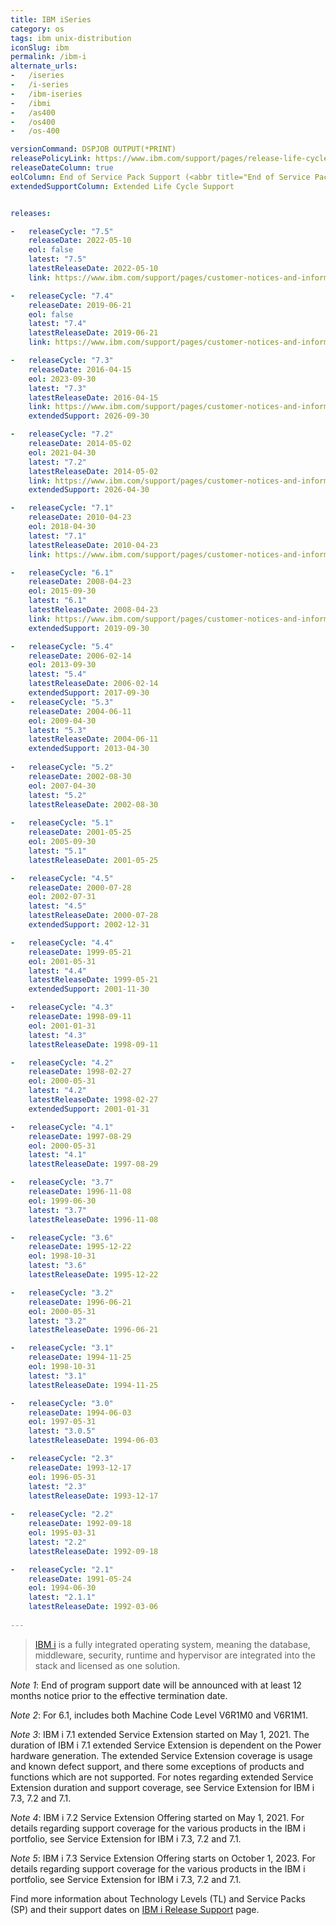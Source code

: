 ```yaml
---
title: IBM iSeries
category: os
tags: ibm unix-distribution
iconSlug: ibm
permalink: /ibm-i
alternate_urls:
-   /iseries
-   /i-series
-   /ibm-iseries
-   /ibmi
-   /as400
-   /os400
-   /os-400

versionCommand: DSPJOB OUTPUT(*PRINT)
releasePolicyLink: https://www.ibm.com/support/pages/release-life-cycle # https://www.ibm.com/support/pages/ibm-i-release-support
releaseDateColumn: true
eolColumn: End of Service Pack Support (<abbr title="End of Service Pack Support">EoSPS</abbr>)
extendedSupportColumn: Extended Life Cycle Support


releases:

-   releaseCycle: "7.5"
    releaseDate: 2022-05-10
    eol: false
    latest: "7.5"
    latestReleaseDate: 2022-05-10
    link: https://www.ibm.com/support/pages/customer-notices-and-information-ibm-i-75

-   releaseCycle: "7.4"
    releaseDate: 2019-06-21
    eol: false
    latest: "7.4"
    latestReleaseDate: 2019-06-21
    link: https://www.ibm.com/support/pages/customer-notices-and-information-ibm-i-74

-   releaseCycle: "7.3"
    releaseDate: 2016-04-15
    eol: 2023-09-30
    latest: "7.3"
    latestReleaseDate: 2016-04-15
    link: https://www.ibm.com/support/pages/customer-notices-and-information-ibm-i-73
    extendedSupport: 2026-09-30

-   releaseCycle: "7.2"
    releaseDate: 2014-05-02
    eol: 2021-04-30
    latest: "7.2"
    latestReleaseDate: 2014-05-02
    link: https://www.ibm.com/support/pages/customer-notices-and-information-ibm-i-72
    extendedSupport: 2026-04-30

-   releaseCycle: "7.1"
    releaseDate: 2010-04-23
    eol: 2018-04-30
    latest: "7.1"
    latestReleaseDate: 2010-04-23
    link: https://www.ibm.com/support/pages/customer-notices-and-information-ibm-i-71

-   releaseCycle: "6.1"
    releaseDate: 2008-04-23
    eol: 2015-09-30
    latest: "6.1"
    latestReleaseDate: 2008-04-23
    link: https://www.ibm.com/support/pages/customer-notices-and-information-ibm-i-61
    extendedSupport: 2019-09-30

-   releaseCycle: "5.4"
    releaseDate: 2006-02-14
    eol: 2013-09-30
    latest: "5.4"
    latestReleaseDate: 2006-02-14
    extendedSupport: 2017-09-30
-   releaseCycle: "5.3"
    releaseDate: 2004-06-11
    eol: 2009-04-30
    latest: "5.3"
    latestReleaseDate: 2004-06-11
    extendedSupport: 2013-04-30
    
-   releaseCycle: "5.2"
    releaseDate: 2002-08-30
    eol: 2007-04-30
    latest: "5.2"
    latestReleaseDate: 2002-08-30
    
-   releaseCycle: "5.1"
    releaseDate: 2001-05-25
    eol: 2005-09-30
    latest: "5.1"
    latestReleaseDate: 2001-05-25

-   releaseCycle: "4.5"
    releaseDate: 2000-07-28
    eol: 2002-07-31
    latest: "4.5"
    latestReleaseDate: 2000-07-28
    extendedSupport: 2002-12-31

-   releaseCycle: "4.4"
    releaseDate: 1999-05-21
    eol: 2001-05-31
    latest: "4.4"
    latestReleaseDate: 1999-05-21
    extendedSupport: 2001-11-30

-   releaseCycle: "4.3"
    releaseDate: 1998-09-11
    eol: 2001-01-31
    latest: "4.3"
    latestReleaseDate: 1998-09-11

-   releaseCycle: "4.2"
    releaseDate: 1998-02-27
    eol: 2000-05-31
    latest: "4.2"
    latestReleaseDate: 1998-02-27
    extendedSupport: 2001-01-31

-   releaseCycle: "4.1"
    releaseDate: 1997-08-29
    eol: 2000-05-31
    latest: "4.1"
    latestReleaseDate: 1997-08-29

-   releaseCycle: "3.7"
    releaseDate: 1996-11-08
    eol: 1999-06-30
    latest: "3.7"
    latestReleaseDate: 1996-11-08

-   releaseCycle: "3.6"
    releaseDate: 1995-12-22
    eol: 1998-10-31
    latest: "3.6"
    latestReleaseDate: 1995-12-22

-   releaseCycle: "3.2"
    releaseDate: 1996-06-21
    eol: 2000-05-31
    latest: "3.2"
    latestReleaseDate: 1996-06-21

-   releaseCycle: "3.1"
    releaseDate: 1994-11-25
    eol: 1998-10-31
    latest: "3.1"
    latestReleaseDate: 1994-11-25

-   releaseCycle: "3.0"
    releaseDate: 1994-06-03
    eol: 1997-05-31
    latest: "3.0.5"
    latestReleaseDate: 1994-06-03

-   releaseCycle: "2.3"
    releaseDate: 1993-12-17
    eol: 1996-05-31
    latest: "2.3"
    latestReleaseDate: 1993-12-17
    
-   releaseCycle: "2.2"
    releaseDate: 1992-09-18
    eol: 1995-03-31
    latest: "2.2"
    latestReleaseDate: 1992-09-18

-   releaseCycle: "2.1"
    releaseDate: 1991-05-24
    eol: 1994-06-30
    latest: "2.1.1"
    latestReleaseDate: 1992-03-06
    
---
```


> [IBM i](https://www.ibm.com/products/ibm-i) is a fully integrated operating system, meaning the database, middleware, security, runtime and hypervisor are integrated into the stack and licensed as one solution.

_Note 1_: End of program support date will be announced with at least 12 months notice prior to the effective termination date.

_Note 2_: For 6.1, includes both Machine Code Level V6R1M0 and V6R1M1.

_Note 3_: IBM i 7.1 extended Service Extension started on May 1, 2021. The duration of IBM i 7.1 extended Service Extension is dependent on the Power hardware generation. The extended Service Extension coverage is usage and known defect support, and there some exceptions of products and functions which are not supported. For notes regarding extended Service Extension duration and support coverage, see Service Extension for IBM i 7.3, 7.2 and 7.1.

_Note 4_: IBM i 7.2 Service Extension Offering started on May 1, 2021. For details regarding support coverage for the various products in the IBM i portfolio, see Service Extension for IBM i 7.3, 7.2 and 7.1.

_Note 5_: IBM i 7.3 Service Extension Offering starts on October 1, 2023. For details regarding support coverage for the various products in the IBM i portfolio, see Service Extension for IBM i 7.3, 7.2 and 7.1.

Find more information about Technology Levels (TL) and Service Packs (SP) and their support dates
on [IBM i Release Support](https://www.ibm.com/support/pages/ibm-i-release-support)
page.
